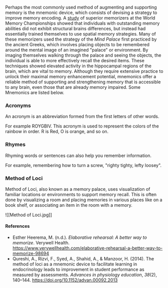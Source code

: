 Perhaps the most commonly used method of augmenting and supporting memory is the mnemonic device, which consists of devising a strategy to improve memory encoding. A [study](https://www.nature.com/articles/nn988) of superior memorizers at the World Memory Championships showed that individuals with outstanding memory abilities did not exhibit structural brains differences, but instead had essentially trained themselves to use spatial memory strategies. Many of these memorizers used the strategy of the *Mind Palace* first practiced by the ancient Greeks, which involves placing objects to be remembered around the mental image of an imagined "palace" or environment. By imaging themselves walking through the palace and seeing the objects, the individual is able to more effectively recall the desired items. These techniques showed elevated activity in the hippocampal regions of the brain, which are vital to memory. Although they require extensive practice to unlock their maximal memory enhancement potential, mnemonics offer a reliable method of supporting and strengthening memory that is accessible to any brain, even those that are already memory impaired. Some Mnemonics are listed below.
### Acronyms
An acronym is an abbreviation formed from the first letters of other words.

For example ROYGBIV. This acronym is used to represent the colors of the rainbow in order. R is Red, O is orange, and so on.
### Rhymes
Rhyming words or sentences can also help you remember information.

For example, remembering how to turn a screw, "righty tighty, lefty loosey". 
### Method of Loci
Method of Loci, also known as a memory palace, uses visualization of familiar locations or environments to support memory recall. This is often done by visualizing a room and placing memories in various places like on a book shelf, or associating an item in the room with a memory.

![[Method of Loci.jpg]]
#### References
- Esther Heerema, M. (n.d.). _Elaborative rehearsal: A better way to memorize_. Verywell Health. https://www.verywellhealth.com/elaborative-rehearsal-a-better-way-to-memorize-98694
- Qureshi, A., Rizvi, F., Syed, A., Shahid, A., & Manzoor, H. (2014). The method of loci as a mnemonic device to facilitate learning in endocrinology leads to improvement in student performance as measured by assessments. _Advances in physiology education_, _38_(2), 140–144. https://doi.org/10.1152/advan.00092.2013